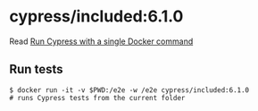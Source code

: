 <!--
WARNING: this file was autogenerated by generate-included-image.js using

    npm run add:included -- 6.1.0 cypress/browsers:node12.18.3-chrome87-ff82
-->

# cypress/included:6.1.0

Read [Run Cypress with a single Docker command][blog post url]

## Run tests

```shell
$ docker run -it -v $PWD:/e2e -w /e2e cypress/included:6.1.0
# runs Cypress tests from the current folder
```

[blog post url]: https://www.cypress.io/blog/2019/05/02/run-cypress-with-a-single-docker-command/
